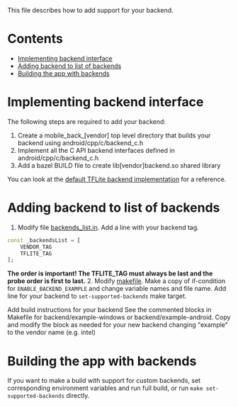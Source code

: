 
This file describes how to add support for your backend.

# Contents

* [Implementing backend interface](#implementing-backend-interface)
* [Adding backend to list of backends](#adding-backend-to-list-of-backends)
* [Building the app with backends](#building-the-app-with-backends)

# Implementing backend interface

The following steps are required to add your backend:

1. Create a mobile_back_[vendor] top level directory that builds your backend using android/cpp/c/backend_c.h
2. Implement all the C API backend interfaces defined in android/cpp/c/backend_c.h
3. Add a bazel BUILD file to create lib[vendor]backend.so shared library

You can look at the [default TFLite backend implementation](../../mobile_back_tflite) for a reference.

# Adding backend to list of backends

1. Modify file [backends_list.in](../lib/backend/backends_list.in).
Add a line with your backend tag.
```dart
const _backendsList = [
    VENDOR_TAG
    TFLITE_TAG
];
```

**The order is important! The TFLITE_TAG must always be last and the probe order is first to last.**
2. Modify [makefile](../Makefile).
Make a copy of if-condition for `ENABLE_BACKEND_EXAMPLE` and change variable names and file name.
Add line for your backend to `set-supported-backends` make target.

Add build instructions for your backend
See the commented blocks in Makefile for backend/example-windows or backend/example-android.
Copy and modify the block as needed for your new backend changing "example" to the vendor name (e.g. intel)

# Building the app with backends

If you want to make a build with support for custom backends,
set corresponding environment variables and run full build,
or run `make set-supported-backends` directly.


